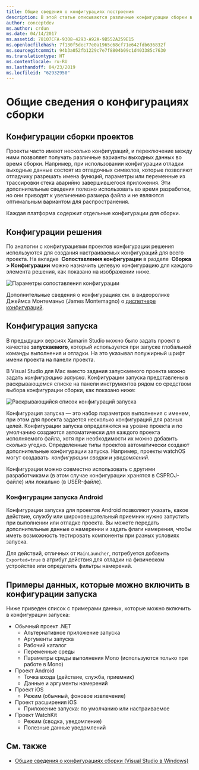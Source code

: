 ```yaml
---
title: Общие сведения о конфигурациях построения
description: В этой статье описываются различные конфигурации сборки в Visual Studio для Mac
author: conceptdev
ms.author: crdun
ms.date: 04/14/2017
ms.assetid: 78107CFA-9308-4293-A92A-9B552A259E15
ms.openlocfilehash: 7f130f5dec77e0a1965c68cf71e642fdb636832f
ms.sourcegitcommit: 94b3a052fb1229c7e7f8804b09c1d403385c7630
ms.translationtype: HT
ms.contentlocale: ru-RU
ms.lasthandoff: 04/23/2019
ms.locfileid: "62932950"
---
```

# <a name="understanding-build-configurations"></a>Общие сведения о конфигурациях сборки

## <a name="project-build-configurations"></a>Конфигурации сборки проектов

Проекты часто имеют несколько конфигураций, и переключение между ними позволяет получать различные варианты выходных данных во время сборки. Например, при использовании конфигурации отладки выходные данные состоят из отладочных символов, которые позволяют отладчику разрешать имена функций, параметры или переменные из трассировки стека аварийно завершившегося приложения. Эти дополнительные сведения полезно использовать во время разработки, но они приводят к увеличению размера файла и не являются оптимальным вариантом для распространения.

Каждая платформа содержит отдельные конфигурации для сборки.

## <a name="solution-configurations"></a>Конфигурации решения

По аналогии с конфигурациями проектов конфигурации решения используются для создания настраиваемых конфигураций для всего проекта. На вкладке  **Сопоставления конфигурации** в разделе  **Сборка > Конфигурации** можно назначить целевую конфигурацию для каждого элемента решения, как показано на изображении ниже.

![Параметры сопоставления конфигурации](media/projects-and-solutions-image3.png)

Дополнительные сведения о конфигурациях см. в видеоролике Джеймса Монтеманьо (James Montemagno) о [диспетчере конфигураций](https://www.youtube.com/watch?v=tjSdkqYh5Vg).

## <a name="run-configuration"></a>Конфигурация запуска

В предыдущих версиях Xamarin Studio можно было задать проект в качестве **запускаемого**, который используется при запуске глобальной команды выполнения и отладки. На это указывал полужирный шрифт имени проекта на панели проекта.

В Visual Studio для Mac вместо задания запускаемого проекта можно задать _конфигурацию запуска_. Конфигурации запуска представлены в раскрывающемся списке на панели инструментов рядом со средством выбора конфигурации сборки, как показано ниже:

![Раскрывающийся список конфигураций запуска](media/projects-and-solutions-image8.png)

Конфигурация запуска — это набор параметров выполнения с именем, при этом для проекта задается несколько конфигураций для разных целей. Конфигурации запуска определяются на уровне проекта и по умолчанию создаются автоматически для каждого проекта исполняемого файла, хотя при необходимости их можно добавить сколько угодно. Определенные типы проектов автоматически создают дополнительные конфигурации запуска. Например, проекты watchOS могут создавать  _конфигурации сводки и уведомлений_.

Конфигурации можно совместно использовать с другими разработчиками (в этом случае конфигурации хранятся в CSPROJ-файле) или локально (в USER-файле).

### <a name="android-run-configurations"></a>Конфигурации запуска Android

Конфигурации запуска для проектов Android позволяют указать, какое действие, службу или широковещательный приемник нужно запустить при выполнении или отладке проекта. Вы можете передать дополнительные данные о намерении и задать флаги намерения, чтобы иметь возможность тестировать компоненты при разных условиях запуска.

Для действий, отличных от `MainLauncher`, потребуется добавить `Exported=true` в атрибут действия для отладки на физическом устройстве или определить фильтры намерений.

## <a name="examples-of-data-that-might-be-included-in-run-configurations"></a>Примеры данных, которые можно включить в конфигурации запуска

Ниже приведен список с примерами данных, которые можно включить в конфигурации запуска:

* Обычный проект .NET
    * Альтернативное приложение запуска
    * Аргументы запуска
    * Рабочий каталог
    * Переменные среды
    * Параметры среды выполнения Mono (используются только при работе в Mono)
* Проект Android
    * Точка входа (действие, служба, приемник)
    * Данные и аргументы намерений
* Проект iOS
    * Режим (обычный, фоновое извлечение)
* Проект расширения iOS
    * Приложение запуска: по умолчанию или настраиваемое
* Проект WatchKit
    * Режим (сводка, уведомление)
    * Полезные данные уведомлений

## <a name="see-also"></a>См. также

- [Общие сведения о конфигурациях сборки (Visual Studio в Windows)](/visualstudio/ide/understanding-build-configurations)